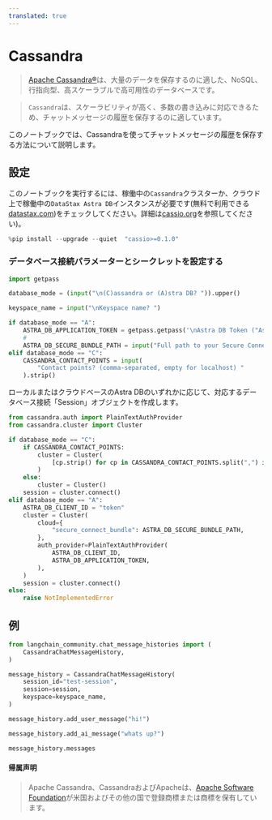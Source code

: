 ```yaml
---
translated: true
---
```


# Cassandra

>[Apache Cassandra®](https://cassandra.apache.org)は、大量のデータを保存するのに適した、NoSQL、行指向型、高スケーラブルで高可用性のデータベースです。

>`Cassandra`は、スケーラビリティが高く、多数の書き込みに対応できるため、チャットメッセージの履歴を保存するのに適しています。

このノートブックでは、Cassandraを使ってチャットメッセージの履歴を保存する方法について説明します。

## 設定

このノートブックを実行するには、稼働中の`Cassandra`クラスターか、クラウド上で稼働中の`DataStax Astra DB`インスタンスが必要です(無料で利用できる[datastax.com](https://astra.datastax.com))をチェックしてください。詳細は[cassio.org](https://cassio.org/start_here/)を参照してください)。

```python
%pip install --upgrade --quiet  "cassio>=0.1.0"
```

### データベース接続パラメーターとシークレットを設定する

```python
import getpass

database_mode = (input("\n(C)assandra or (A)stra DB? ")).upper()

keyspace_name = input("\nKeyspace name? ")

if database_mode == "A":
    ASTRA_DB_APPLICATION_TOKEN = getpass.getpass('\nAstra DB Token ("AstraCS:...") ')
    #
    ASTRA_DB_SECURE_BUNDLE_PATH = input("Full path to your Secure Connect Bundle? ")
elif database_mode == "C":
    CASSANDRA_CONTACT_POINTS = input(
        "Contact points? (comma-separated, empty for localhost) "
    ).strip()
```

ローカルまたはクラウドベースのAstra DBのいずれかに応じて、対応するデータベース接続「Session」オブジェクトを作成します。

```python
from cassandra.auth import PlainTextAuthProvider
from cassandra.cluster import Cluster

if database_mode == "C":
    if CASSANDRA_CONTACT_POINTS:
        cluster = Cluster(
            [cp.strip() for cp in CASSANDRA_CONTACT_POINTS.split(",") if cp.strip()]
        )
    else:
        cluster = Cluster()
    session = cluster.connect()
elif database_mode == "A":
    ASTRA_DB_CLIENT_ID = "token"
    cluster = Cluster(
        cloud={
            "secure_connect_bundle": ASTRA_DB_SECURE_BUNDLE_PATH,
        },
        auth_provider=PlainTextAuthProvider(
            ASTRA_DB_CLIENT_ID,
            ASTRA_DB_APPLICATION_TOKEN,
        ),
    )
    session = cluster.connect()
else:
    raise NotImplementedError
```

## 例

```python
from langchain_community.chat_message_histories import (
    CassandraChatMessageHistory,
)

message_history = CassandraChatMessageHistory(
    session_id="test-session",
    session=session,
    keyspace=keyspace_name,
)

message_history.add_user_message("hi!")

message_history.add_ai_message("whats up?")
```

```python
message_history.messages
```

#### 帰属声明

> Apache Cassandra、CassandraおよびApacheは、[Apache Software Foundation](http://www.apache.org/)が米国およびその他の国で登録商標または商標を保有しています。
